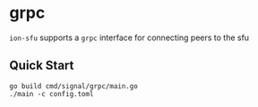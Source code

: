 # grpc

`ion-sfu` supports a `grpc` interface for connecting peers to the sfu

## Quick Start
```
go build cmd/signal/grpc/main.go
./main -c config.toml
```
